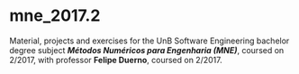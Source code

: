 # mne_2017.2
Material, projects and exercises for the UnB Software Engineering bachelor degree subject _**Métodos Numéricos para Engenharia (MNE)**_, coursed on 2/2017, with professor **Felipe Duerno**, coursed on 2/2017.  

